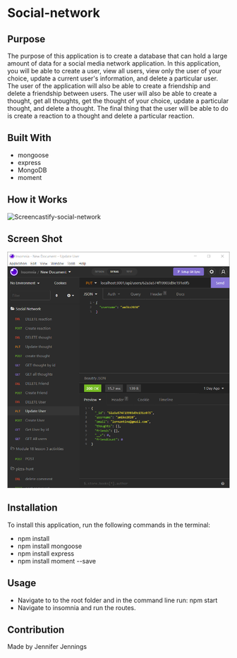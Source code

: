 # Social-network

## Purpose
The purpose of this application is to create a database that can hold a large amount of data for a social media network application. In this application, you will be able to create a user, view all users, view only the user of your choice, update a current user's information, and delete a particular user. The user of the application will also be able to create a friendship and delete a friendship between users. The user will also be able to create a thought, get all thoughts, get the thought of your choice, update a particular thought, and delete a thought. The final thing that the user will be able to do is create a reaction to a thought and delete a particular reaction.

## Built With
* mongoose
* express
* MongoDB
* moment


## How it Works
![Screencastify-social-network]()

## Screen Shot
![Screenshot insomnia](https://github.com/jen2ags/Social-network/blob/main/assets/images/Insomnia.png)

## Installation
To install this application, run the following commands in the terminal:
 * npm install 
 * npm install mongoose
 * npm install express
 * npm install moment --save

## Usage
* Navigate to to the root folder and in the command line run: npm start
* Navigate to insomnia and run the routes. 

## Contribution
Made by Jennifer Jennings